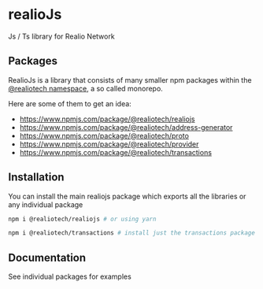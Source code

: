 # realioJs
Js / Ts library for Realio Network


## Packages

RealioJs is a library that consists of many smaller npm packages within the
[@realiotech namespace](https://www.npmjs.com/org/realiotech), a so called monorepo.

Here are some of them to get an idea:

- https://www.npmjs.com/package/@realiotech/realiojs
- https://www.npmjs.com/package/@realiotech/address-generator
- https://www.npmjs.com/package/@realiotech/proto
- https://www.npmjs.com/package/@realiotech/provider
- https://www.npmjs.com/package/@realiotech/transactions

## Installation

You can install the main realiojs package which exports all the libraries or any individual package
```bash
npm i @realiotech/realiojs # or using yarn
```

```bash
npm i @realiotech/transactions # install just the transactions package
```

## Documentation

See individual packages for examples